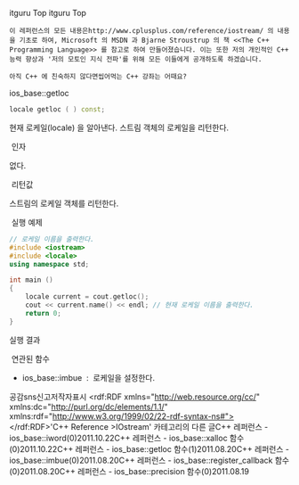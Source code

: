  itguru Top itguru Top

```warning
이 레퍼런스의 모든 내용은http://www.cplusplus.com/reference/iostream/ 의 내용을 기초로 하여, Microsoft 의 MSDN 과 Bjarne Stroustrup 의 책 <<The C++ Programming Language>> 를 참고로 하여 만들어졌습니다. 이는 또한 저의 개인적인 C++ 능력 향상과 '저의 모토인 지식 전파'를 위해 모든 이들에게 공개하도록 하겠습니다.
```

```info
아직 C++ 에 친숙하지 않다면씹어먹는 C++ 강좌는 어때요?
```

ios_base::getloc

```cpp
locale getloc ( ) const;
```


현재 로케일(locale) 을 알아낸다.
스트림 객체의 로케일을 리턴한다.


 인자


없다.


 리턴값


스트림의 로케일 객체를 리턴한다.


 실행 예제

```cpp
// 로케일 이름을 출력한다.
#include <iostream>
#include <locale>
using namespace std;

int main ()
{
    locale current = cout.getloc();
    cout << current.name() << endl; // 현재 로케일 이름을 출력한다.
    return 0;
}
```


실행 결과



 연관된 함수


* ios_base::imbue  :  로케일을 설정한다.


공감sns신고저작자표시	<rdf:RDF xmlns="http://web.resource.org/cc/" xmlns:dc="http://purl.org/dc/elements/1.1/" xmlns:rdf="http://www.w3.org/1999/02/22-rdf-syntax-ns#">		<Work rdf:about="">			<license rdf:resource="http://creativecommons.org/licenses/by-fr/2.0/kr/" />		</Work>		<License rdf:about="http://creativecommons.org/licenses/by-fr/">			<permits rdf:resource="http://web.resource.org/cc/Reproduction"/>			<permits rdf:resource="http://web.resource.org/cc/Distribution"/>			<requires rdf:resource="http://web.resource.org/cc/Notice"/>			<requires rdf:resource="http://web.resource.org/cc/Attribution"/>			<permits rdf:resource="http://web.resource.org/cc/DerivativeWorks"/>		</License>	</rdf:RDF>'C++ Reference >IOstream' 카테고리의 다른 글C++ 레퍼런스 - ios_base::iword(0)2011.10.22C++ 레퍼런스 - ios_base::xalloc 함수(0)2011.10.22C++ 레퍼런스 - ios_base::getloc 함수(1)2011.08.20C++ 레퍼런스 - ios_base::imbue(0)2011.08.20C++ 레퍼런스 - ios_base::register_callback 함수(0)2011.08.20C++ 레퍼런스 - ios_base::precision 함수(0)2011.08.19

